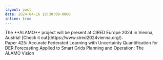 ```yaml
---
layout: post
date: 2024-04-16 18:30:00-0000
inline: true
---
```

<div class='specialParagraph' markdown='1'>
The **ALAMO** project will be present at CIRED Europe 2024 in Vienna, Austria! [Check it out](https://www.cired2024vienna.org/).
<br/>
Paper 425: Accurate Federated Learning with Uncertainty Quantification for DER Forecasting Applied to Smart Grids Planning and Operation: The ALAMO Vision
</div>